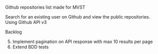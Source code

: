 Github repositories list made for MVST

Search for an existing user on Github and view the public repositories.
Using Github API v3

Backlog

5. Implement pagination on API response with max 10 results per page
6. Extend BDD tests
